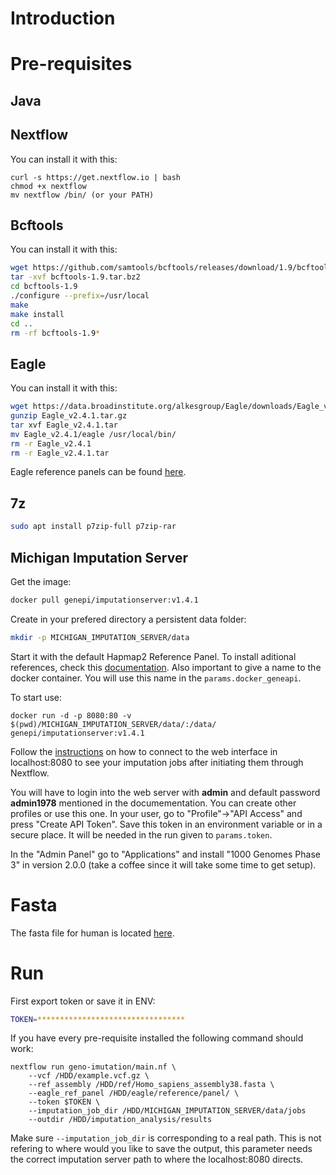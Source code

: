 # Introduction

# Pre-requisites

## Java
## Nextflow

You can install it with this:
```
curl -s https://get.nextflow.io | bash
chmod +x nextflow
mv nextflow /bin/ (or your PATH)
```

## Bcftools

You can install it with this:
```bash
wget https://github.com/samtools/bcftools/releases/download/1.9/bcftools-1.9.tar.bz2
tar -xvf bcftools-1.9.tar.bz2
cd bcftools-1.9
./configure --prefix=/usr/local
make
make install
cd ..
rm -rf bcftools-1.9*
```

## Eagle

You can install it with this:
```bash
wget https://data.broadinstitute.org/alkesgroup/Eagle/downloads/Eagle_v2.4.1.tar.gz
gunzip Eagle_v2.4.1.tar.gz
tar xvf Eagle_v2.4.1.tar
mv Eagle_v2.4.1/eagle /usr/local/bin/
rm -r Eagle_v2.4.1
rm -r Eagle_v2.4.1.tar
```

Eagle reference panels can be found [here][EAGLE]. 

## 7z

```bash
sudo apt install p7zip-full p7zip-rar
```

## Michigan Imputation Server

Get the image:
```bash
docker pull genepi/imputationserver:v1.4.1
```

Create in your prefered directory a persistent data folder:
```bash
mkdir -p MICHIGAN_IMPUTATION_SERVER/data
```
Start it with the default Hapmap2 Reference Panel. To install aditional references, check this [documentation][GENEAPI].
Also important to give a name to the docker container. You will use this name in the `params.docker_geneapi`.

To start use:
```
docker run -d -p 8080:80 -v $(pwd)/MICHIGAN_IMPUTATION_SERVER/data/:/data/ genepi/imputationserver:v1.4.1
```

Follow the [instructions][GENEAPI] on how to connect to the web interface in localhost:8080 to see your imputation jobs after initiating them through Nextflow.

You will have to login into the web server with **admin** and default password **admin1978** mentioned in the documementation. You can create other profiles or use this one. In your user, go to "Profile"->"API Access" and press "Create API Token". Save this token in an environment variable or in a secure place. It will be needed in the run given to `params.token`.

In the "Admin Panel" go to "Applications" and install "1000 Genomes Phase 3" in version 2.0.0 (take a coffee since it will take some time to get setup).

# Fasta 

The fasta file for human is located [here][FASTA].

# Run

First export token or save it in ENV:
```bash
TOKEN=*********************************
```
If you have every pre-requisite installed the following command should work:
```
nextflow run geno-imutation/main.nf \
    --vcf /HDD/example.vcf.gz \
    --ref_assembly /HDD/ref/Homo_sapiens_assembly38.fasta \
    --eagle_ref_panel /HDD/eagle/reference/panel/ \
    --token $TOKEN \
    --imputation_job_dir /HDD/MICHIGAN_IMPUTATION_SERVER/data/jobs
    --outdir /HDD/imputation_analysis/results
```

Make sure `--imputation_job_dir` is corresponding to a real path. This is not
refering to where would you like to save the output, this parameter needs the
correct imputation server path to where the localhost:8080 directs.

[GENEAPI]: https://github.com/genepi/imputationserver-docker
[EAGLE]: https://alkesgroup.broadinstitute.org/Eagle/#x1-320005.3.2
[FASTA]: https://www.ncbi.nlm.nih.gov/genome?term=human&cmd=DetailsSearch